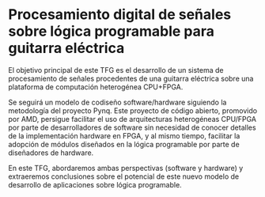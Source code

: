 # Procesamiento digital de señales sobre lógica programable para guitarra eléctrica
El objetivo principal de este TFG es el desarrollo de un sistema de procesamiento de señales procedentes de una guitarra eléctrica sobre una plataforma de computación heterogénea CPU+FPGA.

Se seguirá un modelo de codiseño software/hardware siguiendo la metodología del proyecto Pynq. Este proyecto de código abierto, promovido por AMD, persigue facilitar el uso de arquitecturas heterogéneas CPU/FPGA por parte de desarrolladores de software sin necesidad de 
conocer detalles de la implementación hardware en FPGA, y al mismo tiempo, facilitar la adopción de módulos diseñados en la lógica programable por parte de diseñadores de hardware.

En este TFG, abordaremos ambas perspectivas (software y hardware) y extraeremos conclusiones sobre el potencial de este nuevo modelo de desarrollo de aplicaciones sobre lógica programable.
